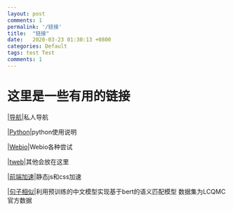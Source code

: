 ```yaml
---
layout: post
comments: 1
permalink: '/链接'
title:  "链接"
date:   2020-03-23 01:30:13 +0800
categories: Default
tags: test Test
comments: 1
---
```


# 这里是一些有用的链接

|[导航](https://www.terrychan.org/Tindex/)|私人导航

|[Python](http://python.terrychan.org/)|python使用说明

|[Webio](https://www.terrychan.org/webio/)|Webio各种尝试

|[tweb](https://tweb.terrychan.org/)|其他会放在这里


|[前端加速](https://www.terrychan.org/speed/)|静态js和css加速

|[句子相似](https://www.terrychan.org/transformers-SentenceSimilarity/)|利用预训练的中文模型实现基于bert的语义匹配模型 数据集为LCQMC官方数据



